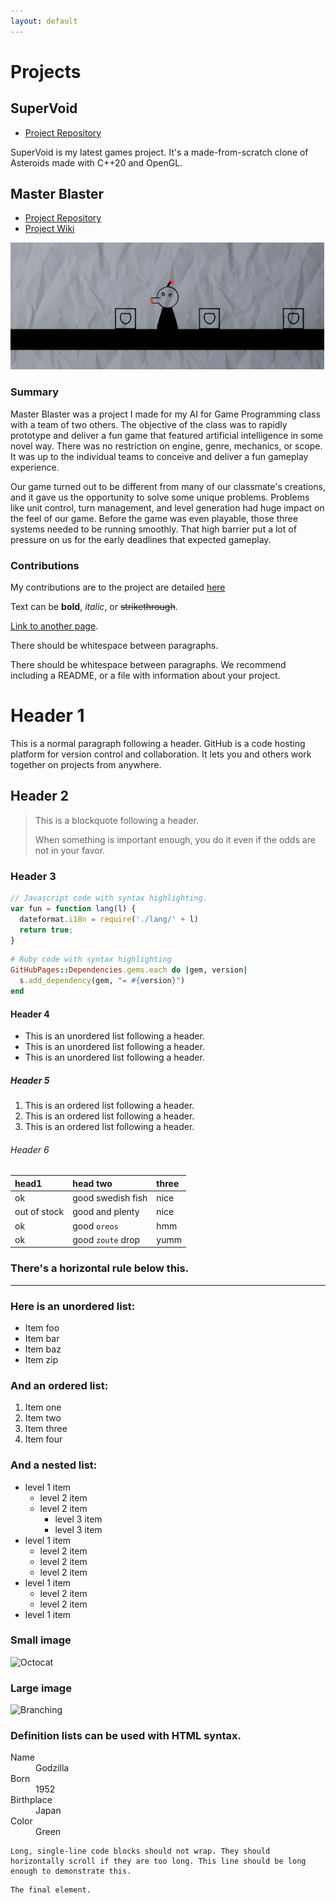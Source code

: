 ```yaml
---
layout: default
---
```


# Projects

## SuperVoid
*   [Project Repository](https://github.com/MrLever/SuperVoid)

SuperVoid is my latest games project. It's a made-from-scratch clone of Asteroids made with C++20 and OpenGL.

## Master Blaster 
*   [Project Repository](https://github.com/Team-11-Games/MasterBlaster)
*   [Project Wiki](https://github.com/Team-11-Games/MasterBlaster/wiki)

![MasterBlaster](./assets/MrBoom.gif)

### Summary
Master Blaster was a project I made for my AI for Game Programming class with a team of two others. The objective of the class was to rapidly prototype and deliver a fun game that featured artificial intelligence in some novel way. There was no restriction on engine, genre, mechanics, or scope. It was up to the individual teams to conceive and deliver a fun gameplay experience. 

Our game turned out to be different from many of our classmate's creations, and it gave us the opportunity to solve some unique problems. Problems like unit control, turn management, and level generation had huge impact on the feel of our game. Before the game was even playable, those three systems needed to be running smoothly. That high barrier put a lot of pressure on us for the early deadlines that expected gameplay.

### Contributions
My contributions are to the project are detailed [here](./assets/NicolasLaCognataMasterBlasterContributions.pdf)


Text can be **bold**, _italic_, or ~~strikethrough~~.

[Link to another page](./another-page.html).

There should be whitespace between paragraphs.

There should be whitespace between paragraphs. We recommend including a README, or a file with information about your project.

# Header 1

This is a normal paragraph following a header. GitHub is a code hosting platform for version control and collaboration. It lets you and others work together on projects from anywhere.

## Header 2

> This is a blockquote following a header.
>
> When something is important enough, you do it even if the odds are not in your favor.

### Header 3

```js
// Javascript code with syntax highlighting.
var fun = function lang(l) {
  dateformat.i18n = require('./lang/' + l)
  return true;
}
```

```ruby
# Ruby code with syntax highlighting
GitHubPages::Dependencies.gems.each do |gem, version|
  s.add_dependency(gem, "= #{version}")
end
```

#### Header 4

*   This is an unordered list following a header.
*   This is an unordered list following a header.
*   This is an unordered list following a header.

##### Header 5

1.  This is an ordered list following a header.
2.  This is an ordered list following a header.
3.  This is an ordered list following a header.

###### Header 6

| head1        | head two          | three |
|:-------------|:------------------|:------|
| ok           | good swedish fish | nice  |
| out of stock | good and plenty   | nice  |
| ok           | good `oreos`      | hmm   |
| ok           | good `zoute` drop | yumm  |

### There's a horizontal rule below this.

* * *

### Here is an unordered list:

*   Item foo
*   Item bar
*   Item baz
*   Item zip

### And an ordered list:

1.  Item one
1.  Item two
1.  Item three
1.  Item four

### And a nested list:

- level 1 item
  - level 2 item
  - level 2 item
    - level 3 item
    - level 3 item
- level 1 item
  - level 2 item
  - level 2 item
  - level 2 item
- level 1 item
  - level 2 item
  - level 2 item
- level 1 item

### Small image

![Octocat](https://github.githubassets.com/images/icons/emoji/octocat.png)

### Large image

![Branching](https://guides.github.com/activities/hello-world/branching.png)


### Definition lists can be used with HTML syntax.

<dl>
<dt>Name</dt>
<dd>Godzilla</dd>
<dt>Born</dt>
<dd>1952</dd>
<dt>Birthplace</dt>
<dd>Japan</dd>
<dt>Color</dt>
<dd>Green</dd>
</dl>

```
Long, single-line code blocks should not wrap. They should horizontally scroll if they are too long. This line should be long enough to demonstrate this.
```

```
The final element.
```

